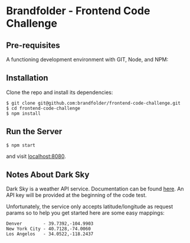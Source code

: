 # Brandfolder - Frontend Code Challenge

## Pre-requisites
A functioning development environment with GIT, Node, and NPM:

## Installation
Clone the repo and install its dependencies:
```
$ git clone git@github.com:brandfolder/frontend-code-challenge.git
$ cd frontend-code-challenge
$ npm install
```

## Run the Server
```
$ npm start
```
and visit [localhost:8080](http://localhost:8080).

## Notes About Dark Sky
Dark Sky is a weather API service. Documentation can be found [here](https://darksky.net/dev/docs#forecast-request). An API key will be provided at the beginning of the code test.

Unfortunately, the service only accepts latitude/longitude as request params so to help you get started here are some easy mappings:
```
Denver        - 39.7392,-104.9903
New York City - 40.7128,-74.0060
Los Angelos   - 34.0522,-118.2437
```
